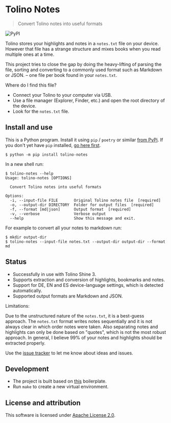 # Tolino Notes

> Convert Tolino notes into useful formats

![PyPI](https://img.shields.io/pypi/v/tolino-notes)

Tolino stores your highlights and notes in a `notes.txt` file on your device. However that file has a strange structure and mixes books when you read multiple ones at a time.

This project tries to close the gap by doing the heavy-lifting of parsing the file, sorting and converting to a commonly used format such as Markdown or JSON. – one file per book found in your `notes.txt`.

Where do I find this file?

- Connect your Tolino to your computer via USB.
- Use a file manager (Explorer, Finder, etc.) and open the root directory of the device.
- Look for the `notes.txt` file.

## Install and use

This is a Python program. Install it using `pip` / `poetry` or similar [from PyPi](https://pypi.org/project/tolino-notes/).
If you don't yet have `pip` installed, [go here first](https://pip.pypa.io/en/stable/).

```shell
$ python -m pip install tolino-notes
```

In a new shell run:

```shell
$ tolino-notes --help
Usage: tolino-notes [OPTIONS]

  Convert Tolino notes into useful formats

Options:
  -i, --input-file FILE       Original Tolino notes file  [required]
  -o, --output-dir DIRECTORY  Folder for output files  [required]
  -f, --format [md|json]      Output format  [required]
  -v, --verbose               Verbose output
  --help                      Show this message and exit.
```

For example to convert all your notes to markdown run:

```shell
$ mkdir output-dir
$ tolino-notes --input-file notes.txt --output-dir output-dir --format md
```

## Status

- Successfully in use with Tolino Shine 3.
- Supports extraction and conversion of highlights, bookmarks and notes.
- Support for DE, EN and ES device-language settings, which is detected automatically.
- Supported output formats are Markdown and JSON.

Limitations:

Due to the unstructured nature of the `notes.txt`, it is a best-guess approach.
The `notes.txt` format writes notes sequentially and it is not always clear in which order notes were taken.
Also separating notes and highlights can only be done based on "quotes", which is not the most robust approach.
In general, I believe 99% of your notes and highlights should be extracted properly.

Use the [issue tracker](https://github.com/BastiTee/tolino-notes/issues) to let me know about ideas and issues.

## Development

- The project is built based on [this](https://github.com/BastiTee/python-boilerplate) boilerplate.
- Run `make` to create a new virtual environment.

## License and attribution

This software is licensed under [Apache License 2.0](LICENSE.txt).
